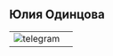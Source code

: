 <h2>Юлия Одинцова </h2>
<table>
  <tr>
    <td><img src = "https://img.shields.io/badge/Telegram-blue?style=for-the-badge&logo=telegram&logoColor=white" alt = "telegram"></td>
    <td><a href = "https://t.me/Sooddly" /></td>
  </tr>
</table>


